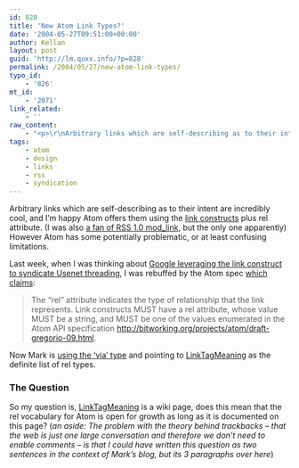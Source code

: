 ```yaml
---
id: 828
title: 'New Atom Link Types?'
date: '2004-05-27T09:51:00+00:00'
author: Kellan
layout: post
guid: 'http://lm.quxx.info/?p=828'
permalink: /2004/05/27/new-atom-link-types/
typo_id:
    - '826'
mt_id:
    - '2071'
link_related:
    - ''
raw_content:
    - "<p>\r\nArbitrary links which are self-describing as to their intent are incredibly cool, and I\\'m happy Atom offers them using the <a href=\\\"http://atomenabled.org/developers/syndication/atom-format-spec.php#rfc.section.3.4\\\">link constructs</a> plus rel attribute. (I was also <a href=\\\"http://laughingmeme.org/archives/000292.html\\\">a fan of RSS 1.0 mod_link</a>, but the only one apparently)   However Atom has some potentially problematic, or at least confusing limitations.\r\n</p>\r\n\n<p>\r\nLast week, when I was thinking about <a href=\\\"http://laughingmeme.org/archives/002040.html#002040\\\">Google leveraging the link construct to syndicate Usenet threading</a>, I was rebuffed by the Atom spec <a href=\\\"http://atomenabled.org/developers/syndication/atom-format-spec.php#rfc.section.3.4.1\\\">which claims</a>:\r\n<blockquote>\r\nThe \\\"rel\\\" attribute indicates the type of relationship that the link represents. Link constructs MUST have a rel attribute, whose value MUST be a string, and MUST be one of the values enumerated in the Atom API specification <a href=\\\"http://bitworking.org/projects/atom/draft-gregorio-09.html\\\">http://bitworking.org/projects/atom/draft-gregorio-09.html</a>.\r\n</blockquote>\r\n</p>\r\n<p>\r\nNow Mark is <a href=\\\"http://diveintomark.org/archives/2004/05/27/howto-atom-linkblog\\\">using the \\'via\\' type</a> and pointing to <a href=\\\"http://intertwingly.net/wiki/pie/LinkTagMeaning\\\">LinkTagMeaning</a> as the definite list of rel types.\r\n</p>\r\n<p>\r\n<h3>The Question</h3>\r\nSo my question is, <a href=\\\"http://intertwingly.net/wiki/pie/LinkTagMeaning\\\">LinkTagMeaning</a> is a wiki page, does this mean that the rel vocabulary for Atom is open for growth as long as it is documented on this page?\r\n</p>\r\n<p>\r\n(<em>an aside:  The problem with the theory behind trackbacks - that the web is just one large conversation and therefore we don\\'t need to enable comments - is that I could have written this question as two sentences in the context of Mark\\'s blog, but its 3 paragraphs over here</em>)\r\n</p>"
tags:
    - atom
    - design
    - links
    - rss
    - syndication
---
```


Arbitrary links which are self-describing as to their intent are incredibly cool, and I’m happy Atom offers them using the [link constructs](http://atomenabled.org/developers/syndication/atom-format-spec.php#rfc.section.3.4) plus rel attribute. (I was also [a fan of RSS 1.0 mod\_link](http://laughingmeme.org/archives/000292.html), but the only one apparently) However Atom has some potentially problematic, or at least confusing limitations.

Last week, when I was thinking about [Google leveraging the link construct to syndicate Usenet threading](http://laughingmeme.org/archives/002040.html#002040), I was rebuffed by the Atom spec [which claims](http://atomenabled.org/developers/syndication/atom-format-spec.php#rfc.section.3.4.1):

> The “rel” attribute indicates the type of relationship that the link represents. Link constructs MUST have a rel attribute, whose value MUST be a string, and MUST be one of the values enumerated in the Atom API specification <http://bitworking.org/projects/atom/draft-gregorio-09.html>.

Now Mark is [using the ‘via’ type](http://diveintomark.org/archives/2004/05/27/howto-atom-linkblog) and pointing to [LinkTagMeaning](http://intertwingly.net/wiki/pie/LinkTagMeaning) as the definite list of rel types.

### The Question

So my question is, [LinkTagMeaning](http://intertwingly.net/wiki/pie/LinkTagMeaning) is a wiki page, does this mean that the rel vocabulary for Atom is open for growth as long as it is documented on this page? (*an aside: The problem with the theory behind trackbacks – that the web is just one large conversation and therefore we don’t need to enable comments – is that I could have written this question as two sentences in the context of Mark’s blog, but its 3 paragraphs over here*)